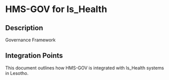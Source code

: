 # HMS-GOV for ls_Health

## Description

Governance Framework

## Integration Points

This document outlines how HMS-GOV is integrated with ls_Health systems in Lesotho.
